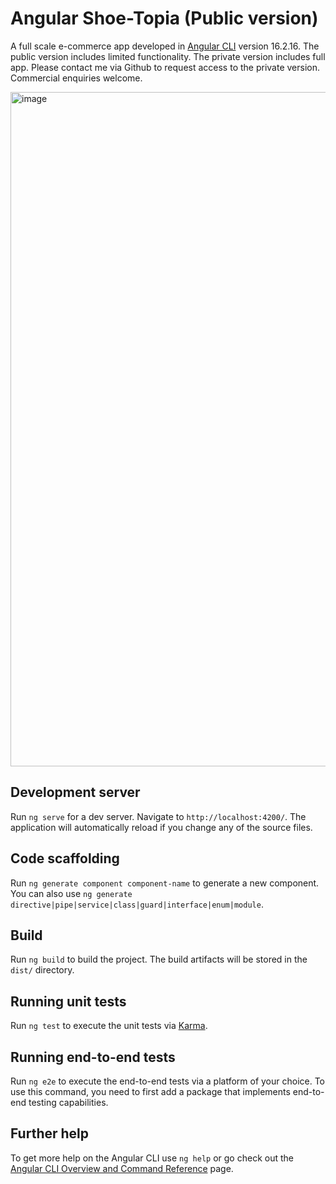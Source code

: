 # Angular Shoe-Topia (Public version)

A full scale e-commerce app developed in [Angular CLI](https://github.com/angular/angular-cli) version 16.2.16. The public version includes limited functionality. The private version includes full app. Please contact me via Github to request access to the private version. Commercial enquiries welcome.


<img width="1844" height="1079" alt="image" src="https://github.com/user-attachments/assets/683113f0-24b8-4c2c-b392-98d583ba5c72" />


## Development server

Run `ng serve` for a dev server. Navigate to `http://localhost:4200/`. The application will automatically reload if you change any of the source files.

## Code scaffolding

Run `ng generate component component-name` to generate a new component. You can also use `ng generate directive|pipe|service|class|guard|interface|enum|module`.

## Build

Run `ng build` to build the project. The build artifacts will be stored in the `dist/` directory.

## Running unit tests

Run `ng test` to execute the unit tests via [Karma](https://karma-runner.github.io).

## Running end-to-end tests

Run `ng e2e` to execute the end-to-end tests via a platform of your choice. To use this command, you need to first add a package that implements end-to-end testing capabilities.

## Further help

To get more help on the Angular CLI use `ng help` or go check out the [Angular CLI Overview and Command Reference](https://angular.io/cli) page.
